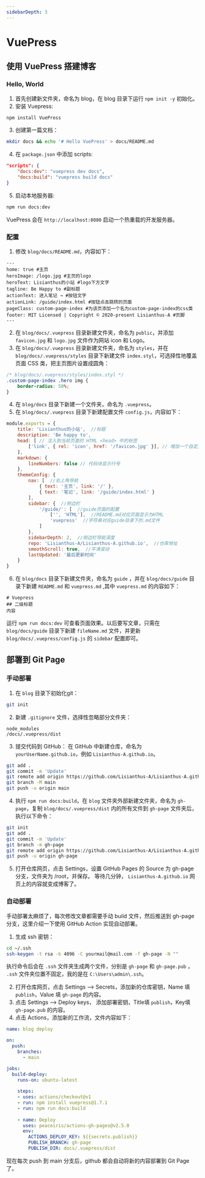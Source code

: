 ```yaml
---
sidebarDepth: 3
---
```

# VuePress
## 使用 VuePress 搭建博客
### Hello, World
1. 首先创建新文件夹，命名为 blog，在 blog 目录下运行 `npm init -y` 初始化。
2. 安装 Vuepress:
``` sh
npm install VuePress
```
3. 创建第一篇文档：
``` sh
mkdir docs && echo '# Hello VuePress' > docs/README.md
```
4. 在 `package.json` 中添加 scripts:
``` json
"scripts": {
    "docs:dev": "vuepress dev docs",
    "docs:build": "vuepress build docs"
}
```
5. 启动本地服务器:
``` sh
npm run docs:dev
```
VuePress 会在 `http://localhost:8080` 启动一个热重载的开发服务器。

### 配置
1. 修改 `blog/docs/README.md`，内容如下：
```
---
home: true #主页
heroImage: /logo.jpg #主页的logo
heroText: Lisianthus的小站 #logo下方文字
tagline: Be Happy to #副标题
actionText: 进入笔记 → #按钮文字
actionLink: /guide/index.html #按钮点击跳转的页面
pageClass: custom-page-index #为该页添加一个名为custom-page-index的css类
footer: MIT Licensed | Copyright © 2020-present Lisianthus-A #页脚
---
```
2. 在 `blog/docs/.vuepress` 目录新建文件夹，命名为 `public`，并添加 `favicon.jpg` 和 `logo.jpg` 文件作为网站 icon 和 Logo。
3. 在 `blog/docs/.vuepress` 目录新建文件夹，命名为 `styles`，并在 `blog/docs/.vuepress/styles` 目录下新建文件 `index.styl`，可选择性地覆盖页面 CSS 类，把主页图片设置成圆角：
``` css
/* blog/docs/.vuepress/styles/index.styl */
.custom-page-index .hero img {
    border-radius: 50%;
}
```
4. 在 `blog/docs` 目录下新建一个文件夹，命名为 `.vuepress`。
5. 在 `blog/docs/.vuepress` 目录下新建配置文件 `config.js`，内容如下：
``` JavaScript
module.exports = {
    title: 'Lisianthus的小站',  //标题
    description: 'Be happy to',
    head: [ // 注入到当前页面的 HTML <head> 中的标签
        ['link', { rel: 'icon', href: '/favicon.jpg' }], // 增加一个自定义的 favicon(网页标签的图标)
    ],
    markdown: {
        lineNumbers: false // 代码块显示行号
    },
    themeConfig: {
        nav: [  //右上角导航
            { text: '主页', link: '/' },
            { text: '笔记', link: '/guide/index.html' }
        ],
        sidebar: {  //侧边栏
            '/guide/': [  //guide页面的配置
                ['', 'HTML'],  //README.md对应页面显示为HTML
                'vuepress'  //字符串对应guide目录下的.md文件
            ]
        },
        sidebarDepth: 2,  //侧边栏导航深度
        repo: 'Lisianthus-A/Lisianthus-A.github.io',  //仓库地址
        smoothScroll: true,  //平滑滚动
        lastUpdated: '最后更新时间'
    }
}
```
6. 在 `blog/docs` 目录下新建文件夹，命名为 `guide` ，并在 `blog/docs/guide` 目录下新建 `README.md` 和 `vuepress.md` ,其中 `vuepress.md` 的内容如下：
```
# Vuepress
## 二级标题
内容
```

运行 `npm run docs:dev` 可查看页面效果。以后要写文章，只需在 `blog/docs/guide` 目录下新建 `fileName.md` 文件，并更新 `blog/docs/.vuepress/config.js` 的 `sidebar` 配置即可。

## 部署到 Git Page
### 手动部署
1. 在 `blog` 目录下初始化git：
``` sh
git init
```
2. 新建 `.gitignore` 文件，选择性忽略部分文件夹：
```
node_modules
/docs/.vuepress/dist
```
3. 提交代码到 GitHub：
在 GitHub 中新建仓库，命名为 `yourUserName.github.io`，例如 `Lisianthus-A.github.io`。
``` sh
git add .
git commit -m 'Update'
git remote add origin https://github.com/Lisianthus-A/Lisianthus-A.github.io.git
git branch -M main
git push -u origin main
```
4. 执行 `npm run docs:build`，在 `blog` 文件夹外部新建文件夹，命名为 `gh-page`，复制 `blog/docs/.vuepress/dist` 内的所有文件到 `gh-page` 文件夹后，执行以下命令：
``` sh
git init
git add .
git commit -m 'Update'
git branch -m gh-page
git remote add origin https://github.com/Lisianthus-A/Lisianthus-A.github.io.git
git push -u origin gh-page
```
5. 打开仓库网页，点击 Settings，设置 GitHub Pages 的 Source 为 gh-page 分支，文件夹为 /root，并保存。
等待几分钟， `Lisianthus-A.github.io` 网页上的内容就变成博客了。

### 自动部署
手动部署太麻烦了，每次修改文章都需要手动 build 文件，然后推送到 gh-page 分支，这里介绍一下使用 GitHub Action 实现自动部署。
1. 生成 ssh 密钥：
``` sh
cd ~/.ssh
ssh-keygen -t rsa -b 4096 -C yourmail@mail.com -f gh-page -N ""
```
执行命令后会在 `.ssh` 文件夹生成两个文件，分别是 `gh-page` 和 `gh-page.pub` ， `.ssh` 文件夹位置不固定，我的是在 `C:\Users\admin\.ssh`。

2. 打开仓库网页，点击 Settings --> Secrets，添加新的仓库密钥，Name 填 `publish`，Value 填 `gh-page` 的内容。
3. 点击 Settings --> Deploy keys， 添加部署密钥，Title填 `publish`，Key填 `gh-page.pub` 的内容。
4. 点击 Actions，添加新的工作流，文件内容如下：
``` yml
name: blog deploy

on: 
  push:
    branches: 
      - main

jobs:
  build-deploy:
    runs-on: ubuntu-latest
    
    steps:
    - uses: actions/checkout@v1
    - run: npm install vuepress@1.7.1
    - run: npm run docs:build
    
    - name: Deploy
      uses: peaceiris/actions-gh-pages@v2.5.0
      env:
        ACTIONS_DEPLOY_KEY: ${{secrets.publish}}
        PUBLISH_BRANCH: gh-page
        PUBLISH_DIR: docs/.vuepress/dist
```
现在每次 push 到 main 分支后，github 都会自动将新的内容部署到 Git Page 了。